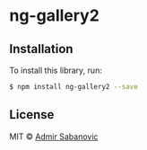 # ng-gallery2

## Installation

To install this library, run:

```bash
$ npm install ng-gallery2 --save
```


## License

MIT © [Admir Sabanovic](mailto:admir_sabanovic@live.com)

